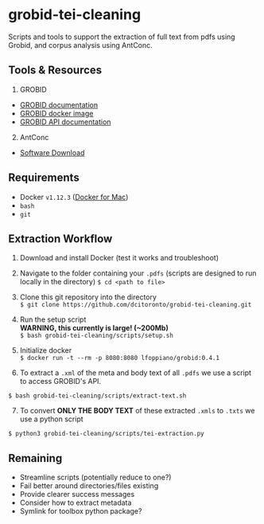 # grobid-tei-cleaning

Scripts and tools to support the extraction of full text from pdfs using Grobid, and corpus analysis using AntConc.

## Tools & Resources

1. GROBID
  - [GROBID documentation](https://grobid.readthedocs.io/en/latest/Grobid-service/)
  - [GROBID docker image](https://hub.docker.com/r/lfoppiano/grobid/)
  - [GROBID API documentation](https://github.com/kermitt2/grobid/blob/master/grobid-service/src/main/doc/grobid-service-manual.pdf)

2. AntConc
  - [Software Download](http://www.laurenceanthony.net/software.html)

## Requirements

- Docker `v1.12.3` ([Docker for Mac](https://docs.docker.com/docker-for-mac/))
- `bash`
- `git`

## Extraction Workflow

1. Download and install Docker (test it works and troubleshoot)

2. Navigate to the folder containing your `.pdfs` (scripts are designed to run locally in the directory)
  `$ cd <path to file>`

3. Clone this git repository into the directory  
  `$ git clone https://github.com/dcitoronto/grobid-tei-cleaning.git`

4. Run the setup script  
**WARNING, this currently is large! (~200Mb)**  
  `$ bash grobid-tei-cleaning/scripts/setup.sh`

5. Initialize docker  
  `$ docker run -t --rm -p 8080:8080 lfoppiano/grobid:0.4.1`

6. To extract a `.xml` of the meta and body text of all `.pdfs` we use a script to access GROBID's API.

  `$ bash grobid-tei-cleaning/scripts/extract-text.sh`

7. To convert **ONLY THE BODY TEXT** of these extracted `.xmls` to `.txts` we use a python script

  `$ python3 grobid-tei-cleaning/scripts/tei-extraction.py`

## Remaining

- Streamline scripts (potentially reduce to one?)
- Fail better around directories/files existing
- Provide clearer success messages
- Consider how to extract metadata
- Symlink for toolbox python package?
